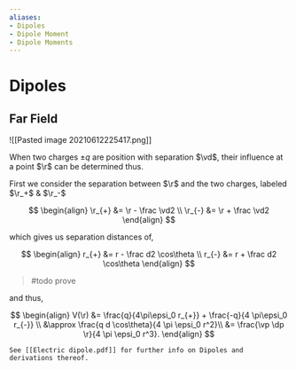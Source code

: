 ```yaml
---
aliases:
- Dipoles
- Dipole Moment
- Dipole Moments
---
```


# Dipoles

## Far Field

![[Pasted image 20210612225417.png]]

When two charges $\pm q$ are position with separation $\vd$, their influence at a point $\r$ can be determined thus.

First we consider the separation between $\r$ and the two charges, labeled $\r_+$ & $\r_-$

$$
\begin{align}
\r_{+} &= \r - \frac \vd2 \\ 
\r_{-} &= \r + \frac \vd2
\end{align}
$$

which gives us separation distances of,

$$
\begin{align}
r_{+} &= r - \frac d2 \cos\theta \\ 
r_{-} &= r + \frac d2 \cos\theta
\end{align}
$$

> #todo prove

and thus,

$$
\begin{align}
V(\r)
&= \frac{q}{4\pi\epsi_0 r_{+}} + \frac{-q}{4 \pi\epsi_0 r_{-}} \\
&\approx \frac{q d \cos\theta}{4 \pi \epsi_0 r^2}\\
&= \frac{\vp \dp \r}{4 \pi \epsi_0 r^3}.
\end{align}
$$

```ad-info
See [[Electric dipole.pdf]] for further info on Dipoles and derivations thereof.
```
